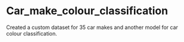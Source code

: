 # Car_make_colour_classification
Created a custom dataset for 35 car makes and another model for car colour classification.
